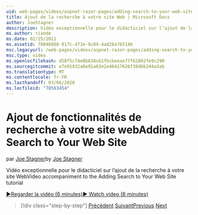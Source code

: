 ```yaml
---
uid: web-pages/videos/aspnet-razor-pages/adding-search-to-your-web-site
title: Ajout de la recherche à votre site Web | Microsoft Docs
author: JoeStagner
description: Vidéo exceptionnelle pour le didacticiel sur l’ajout de la recherche à votre site Web
ms.author: riande
ms.date: 02/25/2011
ms.assetid: 78046868-917c-473e-9c89-4ad28a76514b
msc.legacyurl: /web-pages/videos/aspnet-razor-pages/adding-search-to-your-web-site
msc.type: video
ms.openlocfilehash: d58f5c74e0b838cb1fbcbeeae77f62892fe9c290
ms.sourcegitcommit: e7e91932a6e91a63e2e46417626f39d6b244a3ab
ms.translationtype: MT
ms.contentlocale: fr-FR
ms.lasthandoff: 03/06/2020
ms.locfileid: "78563454"
---
```

# <a name="adding-search-to-your-web-site"></a><span data-ttu-id="dedf4-103">Ajout de fonctionnalités de recherche à votre site web</span><span class="sxs-lookup"><span data-stu-id="dedf4-103">Adding Search to Your Web Site</span></span>

<span data-ttu-id="dedf4-104">par [Joe Stagner](https://github.com/JoeStagner)</span><span class="sxs-lookup"><span data-stu-id="dedf4-104">by [Joe Stagner](https://github.com/JoeStagner)</span></span>

<span data-ttu-id="dedf4-105">Vidéo exceptionnelle pour le didacticiel sur l’ajout de la recherche à votre site Web</span><span class="sxs-lookup"><span data-stu-id="dedf4-105">Video accompaniment to the Adding Search to Your Web Site tutorial</span></span>

[<span data-ttu-id="dedf4-106">&#9654;Regarder la vidéo (6 minutes)</span><span class="sxs-lookup"><span data-stu-id="dedf4-106">&#9654; Watch video (6 minutes)</span></span>](https://channel9.msdn.com/Blogs/ASP-NET-Site-Videos/adding-search-to-your-web-site)

> [!div class="step-by-step"]
> <span data-ttu-id="dedf4-107">[Précédent](adding-email-to-your-web-site.md)
> [Suivant](adding-social-networking-to-your-website.md)</span><span class="sxs-lookup"><span data-stu-id="dedf4-107">[Previous](adding-email-to-your-web-site.md)
[Next](adding-social-networking-to-your-website.md)</span></span>
